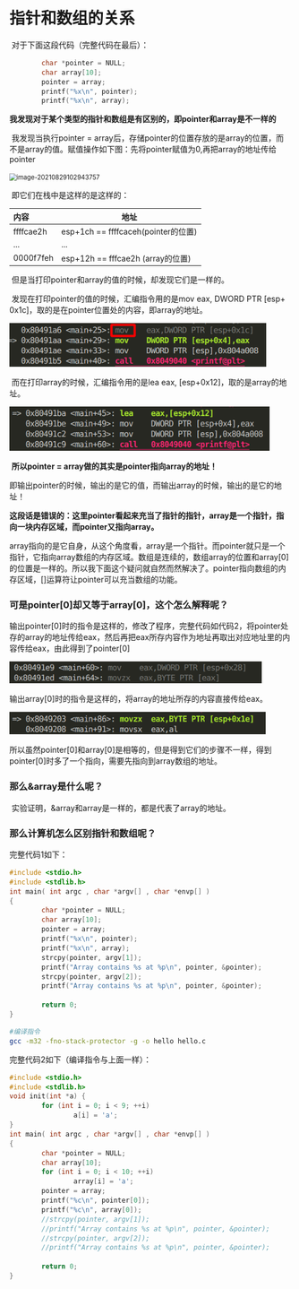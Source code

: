 # 指针和数组的关系	

​	对于下面这段代码（完整代码在最后）：

```c
        char *pointer = NULL; 
        char array[10]; 
        pointer = array; 
        printf("%x\n", pointer);
        printf("%x\n", array);
```

​	**我发现对于某个类型的指针和数组是有区别的，即pointer和array是不一样的**	

​	我发现当执行pointer = array后，存储pointer的位置存放的是array的位置，而不是array的值。赋值操作如下图：先将pointer赋值为0,再把array的地址传给pointer

<img src="/home/mjt/Documents/Notes/思考问题/指针和数组的关系.assets/image-20210829102943757.png" alt="image-20210829102943757" style="zoom:80%;" />

​	即它们在栈中是这样的是这样的：

| 内容      | 地址                                |
| :-------- | ----------------------------------- |
| ffffcae2h | esp+1ch == ffffcaceh(pointer的位置) |
| ...       | ...                                 |
| 0000f7feh | esp+12h == fffcae2h (array的位置)   |

​	但是当打印pointer和array的值的时候，却发现它们是一样的。

​	发现在打印pointer的值的时候，汇编指令用的是mov eax, DWORD PTR [esp+ 0x1c]，取的是在pointer位置处的内容，即array的地址。

<img src="./指针和数组的关系.assets/image-20210828212550488.png" alt="image-20210828212550488" style="zoom:80%;" />



​	而在打印array的时候，汇编指令用的是lea eax, [esp+0x12]，取的是array的地址。

<img src="./指针和数组的关系.assets/image-20210828213004936.png" alt="image-20210828213004936" style="zoom:80%;" />

​	**所以pointer = array做的其实是pointer指向array的地址！**

​	即输出pointer的时候，输出的是它的值，而输出array的时候，输出的是它的地址！



**这段话是错误的：这里pointer看起来充当了指针的指针，array是一个指针，指向一块内存区域，而pointer又指向array。**

array指向的是它自身，从这个角度看，array是一个指针。而pointer就只是一个指针，它指向array数组的内存区域。数组是连续的，数组array的位置和array[0]的位置是一样的。所以我下面这个疑问就自然而然解决了。pointer指向数组的内存区域，[]运算符让pointer可以充当数组的功能。

### 可是pointer[0]却又等于array[0]，这个怎么解释呢？

​	输出pointer[0]时的指令是这样的，修改了程序，完整代码如代码2，将pointer处存的array的地址传给eax，然后再把eax所存内容作为地址再取出对应地址里的内容传给eax，由此得到了pointer[0]

<img src="./指针和数组的关系.assets/image-20210829001912482.png" alt="image-20210829001912482" style="zoom:80%;" />

​	输出array[0]时的指令是这样的，将array的地址所存的内容直接传给eax。

<img src="./指针和数组的关系.assets/image-20210829002309880.png" alt="image-20210829002309880" style="zoom:80%;" />

​	所以虽然pointer[0]和array[0]是相等的，但是得到它们的步骤不一样，得到pointer[0]时多了一个指向，需要先指向到array数组的地址。



### 那么&array是什么呢？

​	实验证明，&array和array是一样的，都是代表了array的地址。



### 那么计算机怎么区别指针和数组呢？





完整代码1如下：

```c
#include <stdio.h> 
#include <stdlib.h> 
int main( int argc , char *argv[] , char *envp[] ) 
{ 
        char *pointer = NULL; 
        char array[10]; 
        pointer = array; 
        printf("%x\n", pointer);
        printf("%x\n", array);
        strcpy(pointer, argv[1]); 
        printf("Array contains %s at %p\n", pointer, &pointer); 
        strcpy(pointer, argv[2]); 
        printf("Array contains %s at %p\n", pointer, &pointer); 
        
        return 0; 
}   
```

```bash
#编译指令
gcc -m32 -fno-stack-protector -g -o hello hello.c 
```

完整代码2如下（编译指令与上面一样）：

```c
#include <stdio.h> 
#include <stdlib.h> 
void init(int *a) {
        for (int i = 0; i < 9; ++i)
                a[i] = 'a';
}
int main( int argc , char *argv[] , char *envp[] ) 
{ 
        char *pointer = NULL; 
        char array[10]; 
        for (int i = 0; i < 10; ++i)
                array[i] = 'a';
        pointer = array;
        printf("%c\n", pointer[0]);
        printf("%c\n", array[0]);
        //strcpy(pointer, argv[1]); 
        //printf("Array contains %s at %p\n", pointer, &pointer); 
        //strcpy(pointer, argv[2]); 
        //printf("Array contains %s at %p\n", pointer, &pointer); 
        
        return 0; 
}   
```

